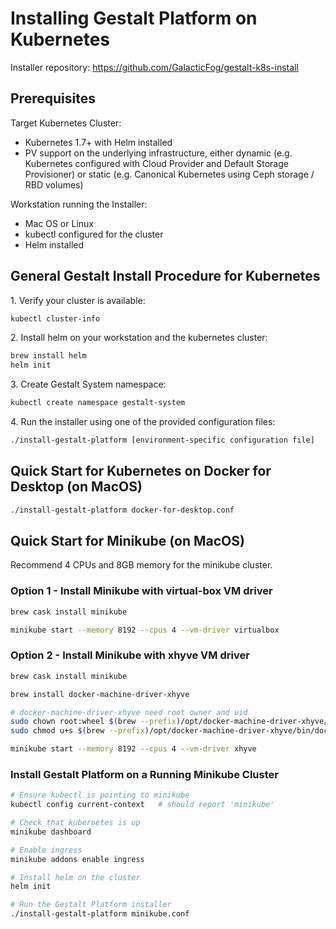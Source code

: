 # Installing Gestalt Platform on Kubernetes

Installer repository: https://github.com/GalacticFog/gestalt-k8s-install

## Prerequisites

Target Kubernetes Cluster:
* Kubernetes 1.7+ with Helm installed
* PV support on the underlying infrastructure, either dynamic (e.g. Kubernetes configured with Cloud Provider and Default Storage Provisioner) or static (e.g. Canonical Kubernetes using Ceph storage / RBD volumes)

Workstation running the Installer:
* Mac OS or Linux
* kubectl configured for the cluster
* Helm installed


## General Gestalt Install Procedure for Kubernetes
1\. Verify your cluster is available:
```sh
kubectl cluster-info
```

2\. Install helm on your workstation and the kubernetes cluster:
```sh
brew install helm
helm init
```

3\. Create Gestalt System namespace:
```sh
kubectl create namespace gestalt-system
```

4\. Run the installer using one of the provided configuration files:
```sh
./install-gestalt-platform [environment-specific configuration file]
```

## Quick Start for Kubernetes on Docker for Desktop (on MacOS)
```sh
./install-gestalt-platform docker-for-desktop.conf
```


## Quick Start for Minikube (on MacOS)

Recommend 4 CPUs and 8GB memory for the minikube cluster.

### Option 1 - Install Minikube with virtual-box VM driver
```sh
brew cask install minikube

minikube start --memory 8192 --cpus 4 --vm-driver virtualbox

```


### Option 2 - Install Minikube with xhyve VM driver

```sh
brew cask install minikube

brew install docker-machine-driver-xhyve

# docker-machine-driver-xhyve need root owner and uid
sudo chown root:wheel $(brew --prefix)/opt/docker-machine-driver-xhyve/bin/docker-machine-driver-xhyve
sudo chmod u+s $(brew --prefix)/opt/docker-machine-driver-xhyve/bin/docker-machine-driver-xhyve

minikube start --memory 8192 --cpus 4 --vm-driver xhyve
```

### Install Gestalt Platform on a Running Minikube Cluster

```sh
# Ensure kubectl is pointing to minikube
kubectl config current-context   # should report 'minikube'

# Check that kubernetes is up
minikube dashboard

# Enable ingress
minikube addons enable ingress

# Install helm on the cluster
helm init

# Run the Gestalt Platform installer
./install-gestalt-platform minikube.conf

```
